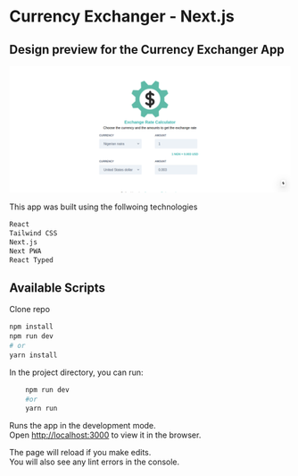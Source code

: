 # Currency Exchanger - Next.js

## Design preview for the Currency Exchanger App

![Design preview for the Job Listings coding challenge](./ExchangerRateCalculator.png)

This app was built using the follwoing technologies

```
React
Tailwind CSS
Next.js
Next PWA
React Typed
```

## Available Scripts

Clone repo

```bash
npm install
npm run dev
# or
yarn install
```

In the project directory, you can run:

```bash
    npm run dev
    #or
    yarn run
```

Runs the app in the development mode.<br />
Open [http://localhost:3000](http://localhost:3000) to view it in the browser.

The page will reload if you make edits.<br />
You will also see any lint errors in the console.
